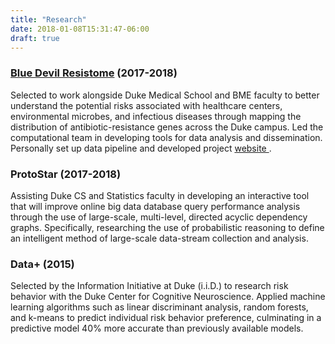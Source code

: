 ```yaml
---
title: "Research"
date: 2018-01-08T15:31:47-06:00
draft: true
---
```


### <a href="https://bassconnections.duke.edu/project-teams/blue-devil-resistome-project-2017-2018" target="_blank">Blue Devil Resistome</a> (2017-2018)

Selected to work alongside Duke Medical School and BME faculty to better understand the potential risks associated with healthcare centers, environmental microbes, and infectious diseases through mapping the distribution of antibiotic-resistance genes across the Duke campus. Led the computational team in developing tools for data analysis and dissemination. Personally set up data pipeline and developed project <a href="https://bluedevilresistome.pythonanywhere.com/" target="_blank"> website </a> .


### ProtoStar (2017-2018)

Assisting Duke CS and Statistics faculty in developing an interactive tool that will improve online big data database query performance analysis through the use of large-scale, multi-level, directed acyclic dependency graphs. Specifically, researching the use of probabilistic reasoning to define an intelligent method of large-scale data-stream collection and analysis.

### Data+ (2015)

Selected by the Information Initiative at Duke (i.i.D.) to research risk behavior with the Duke Center for Cognitive Neuroscience. Applied machine learning algorithms such as linear discriminant analysis, random forests, and k-means to predict individual risk behavior preference, culminating in a predictive model 40% more accurate than previously available models. 

